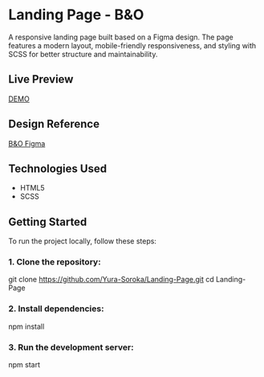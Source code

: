# Landing Page - B&O
A responsive landing page built based on a Figma design. The page features a modern layout, mobile-friendly responsiveness, and styling with SCSS for better structure and maintainability.

## Live Preview
[DEMO](https://yura-soroka.github.io/Landing-Page/)

## Design Reference
[B&O Figma](https://www.figma.com/design/DtkQmQ797hk0nI4KfMi2Uq/BOSE-New-Version?node-id=6817-212&t=nbz8xrRPxF3DkveX-0)

## Technologies Used
- HTML5
- SCSS

## Getting Started
To run the project locally, follow these steps:

### 1. Clone the repository:
git clone https://github.com/Yura-Soroka/Landing-Page.git
cd Landing-Page

### 2. Install dependencies:
npm install

### 3. Run the development server:
npm start
